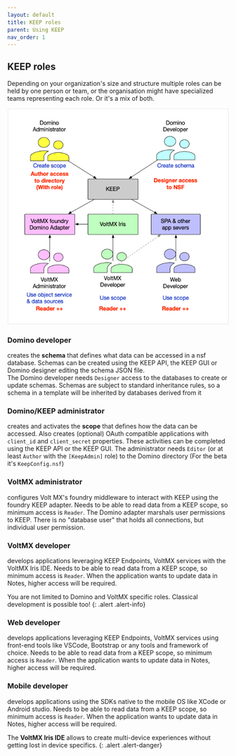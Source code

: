 ```yaml
---
layout: default
title: KEEP roles
parent: Using KEEP
nav_order: 1
---
```


## KEEP roles

Depending on your organization's size and structure multiple roles can be held by one person or team, or the organisation might have specialized teams representing each role. Or it's a mix of both.

![Roles in KEEP](../assets/images/DominoAdminDeveloperMXDeveloper.png)

### Domino developer

creates the **schema** that defines what data can be accessed in a nsf database. Schemas can be created using the KEEP API, the KEEP GUI or Domino designer editing the schema JSON file.  
The Domino developer needs `Designer` access to the databases to create or update schemas. Schemas are subject to standard inheritance rules, so a schema in a template will be inherited by databases derived from it

### Domino/KEEP administrator

creates and activates the **scope** that defines how the data can be accessed. Also creates (optional) OAuth compatible applications with `client_id` and `client_secret` properties. These activities can be completed using the KEEP API or the KEEP GUI. The administrator needs `Editor` (or at least `Author` with the `[KeepAdmin]` role) to the Domino directory (For the beta it's `KeepConfig.nsf`)

### VoltMX administrator

configures Volt MX's foundry middleware to interact with KEEP using the foundry KEEP adapter. Needs to be able to read data from a KEEP scope, so minimum access is `Reader`. The Domino adapter marshals user permissions to KEEP. There is no "database user" that holds all connections, but individual user permission.

### VoltMX developer

develops applications leveraging KEEP Endpoints, VoltMX services with the VoltMX Iris IDE. Needs to be able to read data from a KEEP scope, so minimum access is `Reader`. When the application wants to update data in Notes, higher access will be required.

You are not limited to Domino and VoltMX specific roles. Classical development is possible too!
{: .alert .alert-info}

### Web developer

develops applications leveraging KEEP Endpoints, VoltMX services using front-end tools like VSCode, Bootstrap or any tools and framework of choice. Needs to be able to read data from a KEEP scope, so minimum access is `Reader`. When the application wants to update data in Notes, higher access will be required.

### Mobile developer

develops applications using the SDKs native to the mobile OS like XCode or Android studio. Needs to be able to read data from a KEEP scope, so minimum access is `Reader`. When the application wants to update data in Notes, higher access will be required.

The **VoltMX Iris IDE** allows to create multi-device experiences without getting lost in device specifics.
{: .alert .alert-danger}
